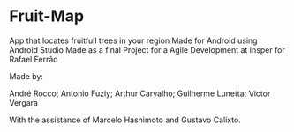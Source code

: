# Fruit-Map

App that locates fruitfull trees in your region
Made for Android using Android Studio
Made as a final Project for a Agile Development at Insper for Rafael Ferrão

Made by:

  André Rocco;
  Antonio Fuziy;
  Arthur Carvalho;
  Guilherme Lunetta;
  Victor Vergara
  
With the assistance of Marcelo Hashimoto and Gustavo Calixto.
